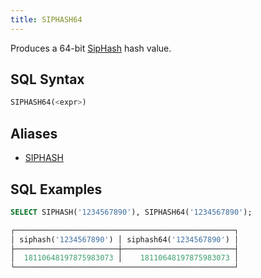 ```yaml
---
title: SIPHASH64
---
```


Produces a 64-bit [SipHash](https://en.wikipedia.org/wiki/SipHash) hash value.

## SQL Syntax

```sql
SIPHASH64(<expr>)
```

## Aliases

- [SIPHASH](siphash)

## SQL Examples

```sql
SELECT SIPHASH('1234567890'), SIPHASH64('1234567890');

┌─────────────────────────────────────────────────┐
│ siphash('1234567890') │ siphash64('1234567890') │
├───────────────────────┼─────────────────────────┤
│  18110648197875983073 │    18110648197875983073 │
└─────────────────────────────────────────────────┘
```